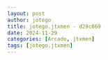 ```yaml
---
layout: post
author: jotego
title: jotego.jtxmen - d29c069
date: 2024-11-29
categories: [Arcade, jtxmen]
tags: [jotego.jtxmen]
---
```


